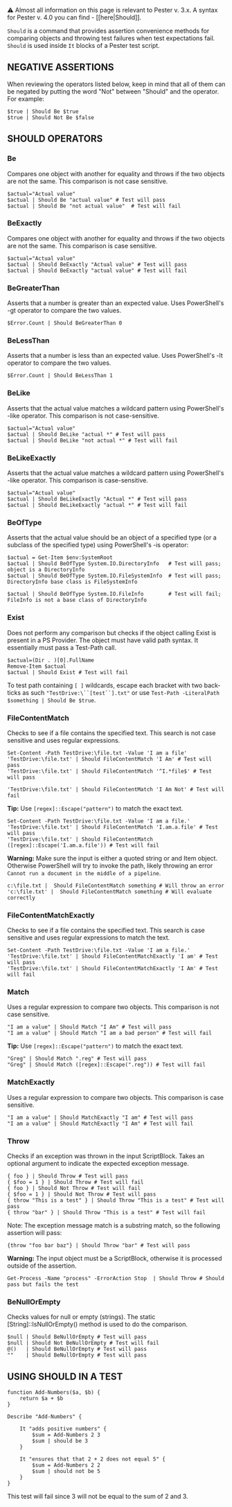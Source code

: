 :warning: Almost all information on this page is relevant to Pester v. 3.x. A syntax for Pester v. 4.0 you can find - [[here|Should]].

`Should` is a command that provides assertion convenience methods for comparing objects and throwing test failures when test expectations fail. `Should` is used inside `It` blocks of a Pester test script.

NEGATIVE ASSERTIONS
--------------

When reviewing the operators listed below, keep in mind that all of them can be negated by putting the word "Not" between "Should" and the operator. For example:

```posh
$true | Should Be $true
$true | Should Not Be $false
```

SHOULD OPERATORS
--------------
### Be
Compares one object with another for equality and throws if the two objects are not the same. This comparison is not case sensitive.

```posh
$actual="Actual value"
$actual | Should Be "actual value" # Test will pass
$actual | Should Be "not actual value"  # Test will fail
```

### BeExactly
Compares one object with another for equality and throws if the two objects are not the same. This comparison is case sensitive.

```posh
$actual="Actual value"
$actual | Should BeExactly "Actual value" # Test will pass
$actual | Should BeExactly "actual value" # Test will fail
```

### BeGreaterThan
Asserts that a number is greater than an expected value. Uses PowerShell's -gt operator to compare the two values.

```posh
$Error.Count | Should BeGreaterThan 0
```

### BeLessThan
Asserts that a number is less than an expected value. Uses PowerShell's -lt operator to compare the two values.

```posh
$Error.Count | Should BeLessThan 1
```

### BeLike
Asserts that the actual value matches a wildcard pattern using PowerShell's -like operator. This comparison is not case-sensitive.

```posh
$actual="Actual value"
$actual | Should BeLike "actual *" # Test will pass
$actual | Should BeLike "not actual *" # Test will fail
```

### BeLikeExactly
Asserts that the actual value matches a wildcard pattern using PowerShell's -like operator. This comparison is case-sensitive.

```posh
$actual="Actual value"
$actual | Should BeLikeExactly "Actual *" # Test will pass
$actual | Should BeLikeExactly "actual *" # Test will fail
```

### BeOfType
Asserts that the actual value should be an object of a specified type (or a subclass of the specified type) using PowerShell's -is operator:

```posh
$actual = Get-Item $env:SystemRoot
$actual | Should BeOfType System.IO.DirectoryInfo   # Test will pass; object is a DirectoryInfo
$actual | Should BeOfType System.IO.FileSystemInfo  # Test will pass; DirectoryInfo base class is FileSystemInfo

$actual | Should BeOfType System.IO.FileInfo        # Test will fail; FileInfo is not a base class of DirectoryInfo
```

### Exist
Does not perform any comparison but checks if the object calling Exist is present in a PS Provider. The object must have valid path syntax. It essentially must pass a Test-Path call.

```posh
$actual=(Dir . )[0].FullName
Remove-Item $actual
$actual | Should Exist # Test will fail
```

To test path containing `[ ]` wildcards, escape each bracket with two back-ticks as such ````"TestDrive:\``[test``].txt"```` or use `Test-Path -LiteralPath $something | Should Be $true`.


### FileContentMatch
Checks to see if a file contains the specified text. This search is not case sensitive and uses regular expressions.

```posh
Set-Content -Path TestDrive:\file.txt -Value 'I am a file'
'TestDrive:\file.txt' | Should FileContentMatch 'I Am' # Test will pass
'TestDrive:\file.txt' | Should FileContentMatch '^I.*file$' # Test will pass

'TestDrive:\file.txt' | Should FileContentMatch 'I Am Not' # Test will fail
```

**Tip:** Use ```[regex]::Escape("pattern")``` to match the exact text.

```posh
Set-Content -Path TestDrive:\file.txt -Value 'I am a file.'
'TestDrive:\file.txt' | Should FileContentMatch 'I.am.a.file' # Test will pass
'TestDrive:\file.txt' | Should FileContentMatch ([regex]::Escape('I.am.a.file')) # Test will fail
```

**Warning:** Make sure the input is either a quoted string or and Item object. Otherwise PowerShell will try to invoke the
path, likely throwing an error ```Cannot run a document in the middle of a pipeline```.

```posh
c:\file.txt |  Should FileContentMatch something # Will throw an error
'c:\file.txt' |  Should FileContentMatch something # Will evaluate correctly
```

### FileContentMatchExactly
Checks to see if a file contains the specified text. This search is case sensitive and uses regular expressions to match the text.

```posh
Set-Content -Path TestDrive:\file.txt -Value 'I am a file.'
'TestDrive:\file.txt' | Should FileContentMatchExactly 'I am' # Test will pass
'TestDrive:\file.txt' | Should FileContentMatchExactly 'I Am' # Test will fail
```

### Match
Uses a regular expression to compare two objects. This comparison is not case sensitive.

```posh
"I am a value" | Should Match "I Am" # Test will pass
"I am a value" | Should Match "I am a bad person" # Test will fail
```
**Tip:** Use ```[regex]::Escape("pattern")``` to match the exact text.
```posh
"Greg" | Should Match ".reg" # Test will pass
"Greg" | Should Match ([regex]::Escape(".reg")) # Test will fail
```

### MatchExactly
Uses a regular expression to compare two objects. This comparison is case sensitive.

```posh
"I am a value" | Should MatchExactly "I am" # Test will pass
"I am a value" | Should MatchExactly "I Am" # Test will fail
```

### Throw
Checks if an exception was thrown in the input ScriptBlock. Takes an optional argument to indicate the expected exception message.

```posh
{ foo } | Should Throw # Test will pass
{ $foo = 1 } | Should Throw # Test will fail
{ foo } | Should Not Throw # Test will fail
{ $foo = 1 } | Should Not Throw # Test will pass
{ throw "This is a test" } | Should Throw "This is a test" # Test will pass
{ throw "bar" } | Should Throw "This is a test" # Test will fail
```

Note: The exception message match is a substring match, so the following assertion will pass:
```posh
{throw "foo bar baz"} | Should Throw "bar" # Test will pass
```

**Warning:** The input object must be a ScriptBlock, otherwise it is processed outside of the assertion.
```posh
Get-Process -Name "process" -ErrorAction Stop  | Should Throw # Should pass but fails the test
```

### BeNullOrEmpty
Checks values for null or empty (strings). The static [String]::IsNullOrEmpty() method is used to do the comparison.

```posh
$null | Should BeNullOrEmpty # Test will pass
$null | Should Not BeNullOrEmpty # Test will fail
@()   | Should BeNullOrEmpty # Test will pass
""    | Should BeNullOrEmpty # Test will pass
```

USING SHOULD IN A TEST
----------------------

```posh
function Add-Numbers($a, $b) {
	return $a + $b
}

Describe "Add-Numbers" {

	It "adds positive numbers" {
	    $sum = Add-Numbers 2 3
	    $sum | should be 3
	}

    It "ensures that that 2 + 2 does not equal 5" {
	    $sum = Add-Numbers 2 2
	    $sum | should not be 5
	}
}
```

This test will fail since 3 will not be equal to the sum of 2 and 3.
